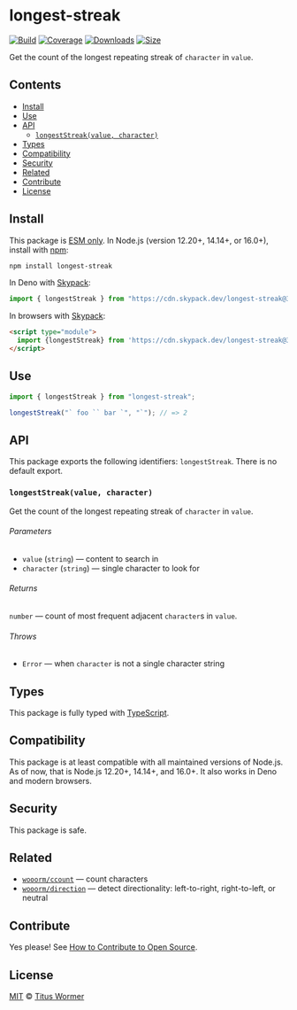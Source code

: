 # longest-streak

[![Build][build-badge]][build] [![Coverage][coverage-badge]][coverage]
[![Downloads][downloads-badge]][downloads] [![Size][size-badge]][size]

Get the count of the longest repeating streak of `character` in `value`.

## Contents

- [Install](#install)
- [Use](#use)
- [API](#api)
  - [`longestStreak(value, character)`](#longeststreakvalue-character)
- [Types](#types)
- [Compatibility](#compatibility)
- [Security](#security)
- [Related](#related)
- [Contribute](#contribute)
- [License](#license)

## Install

This package is [ESM only][esm]. In Node.js (version 12.20+, 14.14+, or 16.0+),
install with [npm][npm]:

```sh
npm install longest-streak
```

In Deno with [Skypack][Skypack]:

```js
import { longestStreak } from "https://cdn.skypack.dev/longest-streak@3?dts";
```

In browsers with [Skypack][Skypack]:

```html
<script type="module">
  import {longestStreak} from 'https://cdn.skypack.dev/longest-streak@3?min'
</script>
```

## Use

```js
import { longestStreak } from "longest-streak";

longestStreak("` foo `` bar `", "`"); // => 2
```

## API

This package exports the following identifiers: `longestStreak`. There is no
default export.

### `longestStreak(value, character)`

Get the count of the longest repeating streak of `character` in `value`.

###### Parameters

- `value` (`string`) — content to search in
- `character` (`string`) — single character to look for

###### Returns

`number` — count of most frequent adjacent `character`s in `value`.

###### Throws

- `Error` — when `character` is not a single character string

## Types

This package is fully typed with [TypeScript][TypeScript].

## Compatibility

This package is at least compatible with all maintained versions of Node.js. As
of now, that is Node.js 12.20+, 14.14+, and 16.0+. It also works in Deno and
modern browsers.

## Security

This package is safe.

## Related

- [`wooorm/ccount`](https://github.com/wooorm/ccount) — count characters
- [`wooorm/direction`](https://github.com/wooorm/direction) — detect
  directionality: left-to-right, right-to-left, or neutral

## Contribute

Yes please! See [How to Contribute to Open Source][contribute].

## License

[MIT][license] © [Titus Wormer][author]

<!-- Definitions -->

[build-badge]: https://github.com/wooorm/longest-streak/workflows/main/badge.svg
[build]: https://github.com/wooorm/longest-streak/actions
[coverage-badge]: https://img.shields.io/codecov/c/github/wooorm/longest-streak.svg
[coverage]: https://codecov.io/github/wooorm/longest-streak
[downloads-badge]: https://img.shields.io/npm/dm/longest-streak.svg
[downloads]: https://www.npmjs.com/package/longest-streak
[size-badge]: https://img.shields.io/bundlephobia/minzip/longest-streak.svg
[size]: https://bundlephobia.com/result?p=longest-streak
[npm]: https://docs.npmjs.com/cli/install
[skypack]: https://www.skypack.dev
[license]: license
[author]: https://wooorm.com
[esm]: https://gist.github.com/sindresorhus/a39789f98801d908bbc7ff3ecc99d99c
[typescript]: https://www.typescriptlang.org
[contribute]: https://opensource.guide/how-to-contribute/
